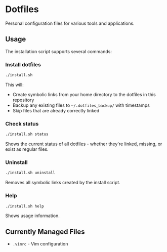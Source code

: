 # Dotfiles

Personal configuration files for various tools and applications.

## Usage

The installation script supports several commands:

### Install dotfiles

```bash
./install.sh
```

This will:

- Create symbolic links from your home directory to the dotfiles in this repository
- Backup any existing files to `~/.dotfiles_backup/` with timestamps
- Skip files that are already correctly linked

### Check status

```bash
./install.sh status
```

Shows the current status of all dotfiles - whether they're linked, missing, or exist as regular files.

### Uninstall

```bash
./install.sh uninstall
```

Removes all symbolic links created by the install script.

### Help

```bash
./install.sh help
```

Shows usage information.

## Currently Managed Files

- `.vimrc` - Vim configuration
